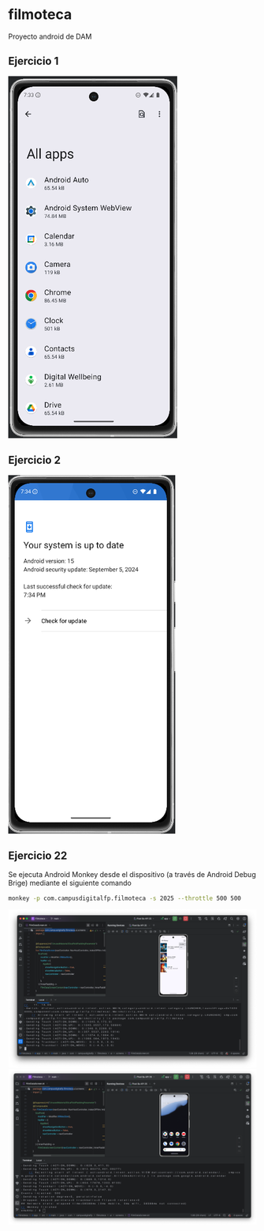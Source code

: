 # filmoteca
Proyecto android de DAM
## Ejercicio 1
![Aplicaciones y servicios instalados](installed-apps.png)
## Ejercicio 2
![Versión de Android](installed-android-version.png)
## Ejercicio 22
Se ejecuta Android Monkey desde el dispositivo (a través de Android Debug Brige) mediante el siguiente comando
```bash
monkey -p com.campusdigitalfp.filmoteca -s 2025 --throttle 500 500
```
![Ejecución de Android Monkey](monkey-run.png)
![monkey-result.png](monkey-result.png)